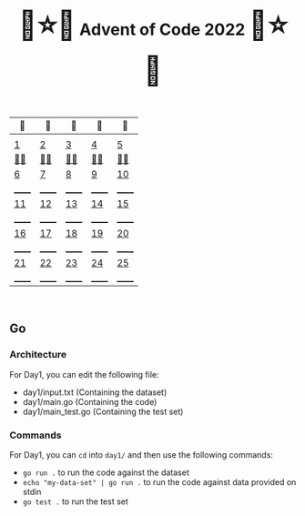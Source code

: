 <div align="center">
    <h1>
    <span style="font-size: 50px">🎄⭐🌟</span>
    Advent of Code 2022
    <span style="font-size: 50px">🌟⭐🎄</span>
    </h1>
</div>

<br />

<div align="center">

| 🎄                                   | 🎄                                   | 🎄                                   | 🎄                                   | 🎄                                   |
| --                                   | --                                   | --                                   | --                                   | --                                   |
|                                      |                                      |                                      |                                      |                                      |
| [  1 ](adventofcode.com/2022/day/1)  | [  2 ](adventofcode.com/2022/day/2)  | [  3 ](adventofcode.com/2022/day/3)  | [  4 ](adventofcode.com/2022/day/4)  | [  5 ](adventofcode.com/2022/day/5)  |
| [🌟🌟](/go/day1/main.go)             | [🌟🌟](/go/day2/main.go)             | [🌟🌟](/go/day3/main.go)             | [🌟🌟](/go/day4/main.go)             | [🌟🌟](/go/day5/main.go)             |
| [  6 ](adventofcode.com/2022/day/6)  | [  7 ](adventofcode.com/2022/day/7)  | [  8 ](adventofcode.com/2022/day/8)  | [  9 ](adventofcode.com/2022/day/9)  | [ 10 ](adventofcode.com/2022/day/10) |
| [____](/go/day6/main.go)             | [____](/go/day7/main.go)             | [____](/go/day8/main.go)             | [____](/go/day9/main.go)             | [____](/go/day10/main.go)            |
| [ 11 ](adventofcode.com/2022/day/11) | [ 12 ](adventofcode.com/2022/day/12) | [ 13 ](adventofcode.com/2022/day/13) | [ 14 ](adventofcode.com/2022/day/14) | [ 15 ](adventofcode.com/2022/day/15) |
| [____](/go/day11/main.go)            | [____](/go/day12/main.go)            | [____](/go/day13/main.go)            | [____](/go/day14/main.go)            | [____](/go/day15/main.go)            |
| [ 16 ](adventofcode.com/2022/day/16) | [ 17 ](adventofcode.com/2022/day/17) | [ 18 ](adventofcode.com/2022/day/18) | [ 19 ](adventofcode.com/2022/day/19) | [ 20 ](adventofcode.com/2022/day/20) |
| [____](/go/day16/main.go)            | [____](/go/day17/main.go)            | [____](/go/day18/main.go)            | [____](/go/day19/main.go)            | [____](/go/day20/main.go)            |
| [ 21 ](adventofcode.com/2022/day/21) | [ 22 ](adventofcode.com/2022/day/22) | [ 23 ](adventofcode.com/2022/day/23) | [ 24 ](adventofcode.com/2022/day/24) | [ 25 ](adventofcode.com/2022/day/25) |
| [____](/go/day21/main.go)            | [____](/go/day22/main.go)            | [____](/go/day23/main.go)            | [____](/go/day24/main.go)            | [____](/go/day25/main.go)            |

</div>

<br />

## Go

### Architecture

For Day1, you can edit the following file:
 - day1/input.txt (Containing the dataset)
 - day1/main.go (Containing the code)
 - day1/main_test.go (Containing the test set)

### Commands

For Day1, you can `cd` into `day1/` and then use the following commands:
 - `go run .` to run the code against the dataset
 - `echo "my-data-set" | go run .` to run the code against data provided on stdin
 - `go test .` to run the test set
